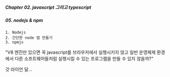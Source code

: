 ##### Chapter 02. javascript 그리고 typescript

##### 05. nodejs & npm

```
1. Nodejs
2. 간단한 node 앱 만들기
3. npmjs
```

"V8 엔진만 있으면 꼭 javascript를 브라우저에서 실행시키지 않고
일반 운영체제 환경에서 다른 소프트웨어들처럼 실행시킬 수 있는 프로그램을 만들 수 있지 않을까?"

갓 라이언 달...
